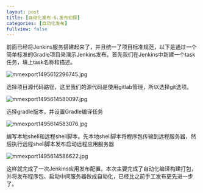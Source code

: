 ```yaml
---
layout: post
title: [自动化发布-6.发布初探]
categories: [自动化发布]
fullview: false
---
```

前面已经将Jenkins服务搭建起来了，并且统一了项目标准规范，以下是通过一个简单标准的Gradle项目来演示Jenkins发布。首先我们在Jenkins中新建一个task任务，填上task名称和描述。

![mmexport1495612296745.jpg](http://file.ctosb.com/upload/image/20170524/1495613436552040935.jpg "1495613436552040935.jpg")

选择项目源代码路径，这里我们的源代码是使用gitlab管理，所以选择git选项。

![mmexport1495614580097.jpg](http://file.ctosb.com/upload/image/20170524/1495614772234042080.jpg "1495614772234042080.jpg")

选择gradle版本，并设置Gradle编译任务

![mmexport1495614583076.jpg](http://file.ctosb.com/upload/image/20170524/1495614785049009572.jpg "1495614785049009572.jpg")

编写本地shell和远程shell脚本。先本地shell脚本将程序包传输到远程服务器，然后执行远程shell脚本发布启动远程应用服务器

![mmexport1495614586622.jpg](http://file.ctosb.com/upload/image/20170524/1495614792537098458.jpg "1495614792537098458.jpg")

这样就完成了一次Jenkins应用发布配置。本次主要完成了自动化编译构建打包，并将发布程序包、启动中间服务器做成自动化，已经比之前手工发布更先进一步了。
